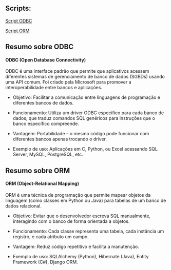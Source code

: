 ## Scripts:

[Script ODBC](./scripts/odbc.py)

[Script ORM](./scripts/orm.py)

## Resumo sobre ODBC

#### ODBC (Open Database Connectivity)
ODBC é uma interface padrão que permite que aplicativos acessem diferentes sistemas de gerenciamento de banco de dados (SGBDs) usando uma API comum. Foi criado pela Microsoft para promover a interoperabilidade entre bancos e aplicações.

- Objetivo: Facilitar a comunicação entre linguagens de programação e diferentes bancos de dados.

- Funcionamento: Utiliza um driver ODBC específico para cada banco de dados, que traduz comandos SQL genéricos para instruções que o banco específico compreende.

- Vantagem: Portabilidade – o mesmo código pode funcionar com diferentes bancos apenas trocando o driver.

- Exemplo de uso: Aplicações em C, Python, ou Excel acessando SQL Server, MySQL, PostgreSQL, etc.

## Resumo sobre ORM

#### ORM (Object-Relational Mapping)
ORM é uma técnica de programação que permite mapear objetos da linguagem (como classes em Python ou Java) para tabelas de um banco de dados relacional.

- Objetivo: Evitar que o desenvolvedor escreva SQL manualmente, interagindo com o banco de forma orientada a objetos.

- Funcionamento: Cada classe representa uma tabela, cada instância um registro, e cada atributo um campo.

- Vantagem: Reduz código repetitivo e facilita a manutenção.

- Exemplo de uso: SQLAlchemy (Python), Hibernate (Java), Entity Framework (C#), Django ORM.